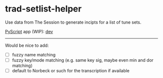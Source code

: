 # trad-setlist-helper

Use data from The Session to generate incipts for a list of tune sets.

[PyScript](https://pyscript.net) app (WIP):
[dev](https://raw.githack.com/zmoon/trad-setlist-helper/main/app/)

---

Would be nice to add:

- [ ] fuzzy name matching
- [ ] fuzzy key/mode matching (e.g. same key sig, maybe even min and dor matching)
- [ ] default to Norbeck or such for the transcription if available
